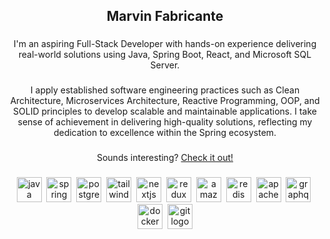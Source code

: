 <!--
**marbs605/marbs605** is a ✨ _special_ ✨ repository because its `README.md` (this file) appears on your GitHub profile.

Here are some ideas to get you started:

- 🔭 I’m currently working on ...
- 🌱 I’m currently learning ...
- 👯 I’m looking to collaborate on ...
- 🤔 I’m looking for help with ...
- 💬 Ask me about ...
- 📫 How to reach me: ...
- 😄 Pronouns: ...
- ⚡ Fun fact: ...
-->
<h2 align="center">Marvin Fabricante</h2>

###

<p align="center">I'm an aspiring Full-Stack Developer with hands-on experience delivering real-world solutions using Java, Spring Boot, React, and Microsoft SQL Server.</p>

###

<p align="center">I apply established software engineering practices such as Clean Architecture, Microservices Architecture, Reactive Programming, OOP, and SOLID principles to develop scalable and maintainable applications. I take sense of achievement in delivering high-quality solutions, reflecting my dedication to excellence within the Spring ecosystem.</p>

###

<p align="center">Sounds interesting? <a href="https://ph.linkedin.com/in/marvin-fabricante-2405b9370">Check it out!</a></p>

###

<div align="center">
  <img src="https://skillicons.dev/icons?i=java" height="40" alt="java logo"  />
  <img width="0" />
  <img src="https://skillicons.dev/icons?i=spring" height="40" alt="spring logo"  />
  <img width="0" />
  <img src="https://skillicons.dev/icons?i=postgres" height="40" alt="postgresql logo"  />
  <img width="0" />
  <img src="https://skillicons.dev/icons?i=tailwind" height="40" alt="tailwindcss logo"  />
  <img width="0" />
  <img src="https://skillicons.dev/icons?i=nextjs" height="40" alt="nextjs logo"  />
  <img width="0" />
  <img src="https://skillicons.dev/icons?i=redux" height="40" alt="redux logo"  />
  <img width="0" />
  <img src="https://skillicons.dev/icons?i=aws" height="40" alt="amazonwebservices logo"  />
  <img width="0" />
  <img src="https://skillicons.dev/icons?i=redis" height="40" alt="redis logo"  />
  <img width="0" />
  <img src="https://skillicons.dev/icons?i=kafka" height="40" alt="apachekafka logo"  />
  <img width="0" />
  <img src="https://skillicons.dev/icons?i=graphql" height="40" alt="graphql logo"  />
  <img width="0" />
  <img src="https://skillicons.dev/icons?i=docker" height="40" alt="docker logo"  />
  <img width="0" />
  <img src="https://skillicons.dev/icons?i=git" height="40" alt="git logo"  />
</div>

###

